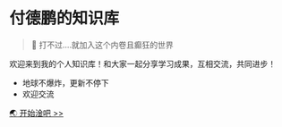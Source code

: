 <!-- _coverpage.md -->

# 付德鹏的知识库

> 💪 打不过....就加入这个内卷且癫狂的世界

欢迎来到我的个人知识库！和大家一起分享学习成果，互相交流，共同进步！
- 地球不爆炸，更新不停下
- 欢迎交流


[:earth_asia:  开始淦吧 >>](/catalogue.md)
